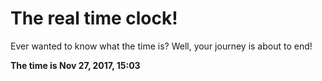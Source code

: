 # The real time clock!

Ever wanted to know what the time is? Well, your journey is about to end!

**The time is Nov 27, 2017, 15:03**